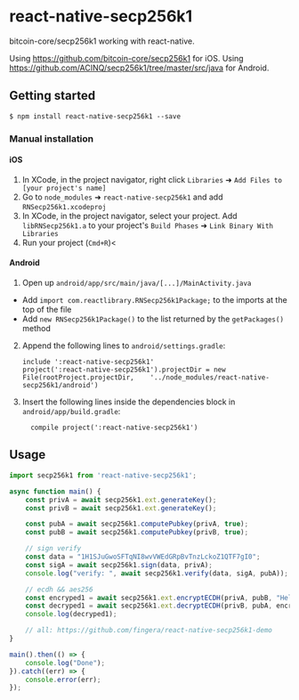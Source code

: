 # react-native-secp256k1

bitcoin-core/secp256k1 working with react-native.

Using https://github.com/bitcoin-core/secp256k1 for iOS.
Using https://github.com/ACINQ/secp256k1/tree/master/src/java for Android.

## Getting started

`$ npm install react-native-secp256k1 --save`

### Manual installation

#### iOS

1. In XCode, in the project navigator, right click `Libraries` ➜ `Add Files to [your project's name]`
2. Go to `node_modules` ➜ `react-native-secp256k1` and add `RNSecp256k1.xcodeproj`
3. In XCode, in the project navigator, select your project. Add `libRNSecp256k1.a` to your project's `Build Phases` ➜ `Link Binary With Libraries`
4. Run your project (`Cmd+R`)<

#### Android

1. Open up `android/app/src/main/java/[...]/MainActivity.java`
  - Add `import com.reactlibrary.RNSecp256k1Package;` to the imports at the top of the file
  - Add `new RNSecp256k1Package()` to the list returned by the `getPackages()` method
2. Append the following lines to `android/settings.gradle`:
  	```
  	include ':react-native-secp256k1'
  	project(':react-native-secp256k1').projectDir = new File(rootProject.projectDir, 	'../node_modules/react-native-secp256k1/android')
  	```
3. Insert the following lines inside the dependencies block in `android/app/build.gradle`:
  	```
      compile project(':react-native-secp256k1')
  	```

## Usage

```javascript
import secp256k1 from 'react-native-secp256k1';

async function main() {
	const privA = await secp256k1.ext.generateKey();
	const privB = await secp256k1.ext.generateKey();

	const pubA = await secp256k1.computePubkey(privA, true);
	const pubB = await secp256k1.computePubkey(privB, true);

	// sign verify
	const data = "1H1SJuGwoSFTqNI8wvVWEdGRpBvTnzLckoZ1QTF7gI0";
	const sigA = await secp256k1.sign(data, privA);
	console.log("verify: ", await secp256k1.verify(data, sigA, pubA));

	// ecdh && aes256
	const encryped1 = await secp256k1.ext.encryptECDH(privA, pubB, "Hello World");
	const decryped1 = await secp256k1.ext.decryptECDH(privB, pubA, encryped1);
	console.log(decryped1);

	// all: https://github.com/fingera/react-native-secp256k1-demo
}

main().then(() => {
	console.log("Done");
}).catch((err) => {
	console.error(err);
});

```
